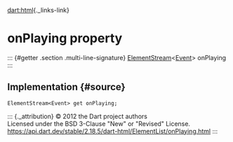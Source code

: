 [dart:html](../../dart-html/dart-html-library){._links-link}

onPlaying property
==================

::: {#getter .section .multi-line-signature}
[ElementStream](../elementstream-class)\<[Event](../event-class)\>
onPlaying
:::

Implementation {#source}
--------------

``` {.language-dart data-language="dart"}
ElementStream<Event> get onPlaying;
```

::: {._attribution}
© 2012 the Dart project authors\
Licensed under the BSD 3-Clause \"New\" or \"Revised\" License.\
<https://api.dart.dev/stable/2.18.5/dart-html/ElementList/onPlaying.html>
:::

